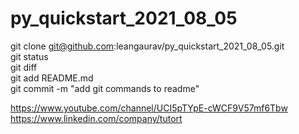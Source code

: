 # py_quickstart_2021_08_05


git clone git@github.com:leangaurav/py_quickstart_2021_08_05.git  
git status  
git diff  
git add README.md  
git commit -m "add git commands to readme"  


https://www.youtube.com/channel/UCI5pTYpE-cWCF9V57mf6Tbw  
https://www.linkedin.com/company/tutort  

